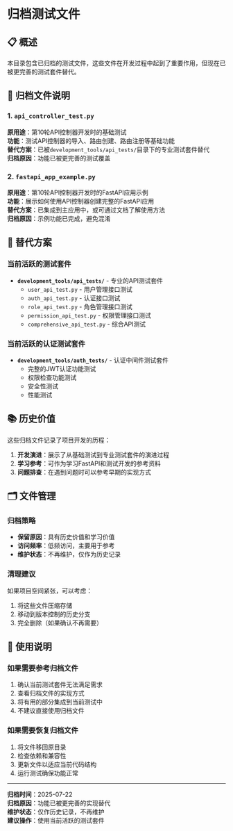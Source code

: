 # 归档测试文件

## 📋 概述

本目录包含已归档的测试文件，这些文件在开发过程中起到了重要作用，但现在已被更完善的测试套件替代。

## 📁 归档文件说明

### 1. `api_controller_test.py`
**原用途**：第10轮API控制器开发时的基础测试  
**功能**：测试API控制器的导入、路由创建、路由注册等基础功能  
**替代方案**：已被`development_tools/api_tests/`目录下的专业测试套件替代  
**归档原因**：功能已被更完善的测试覆盖

### 2. `fastapi_app_example.py`
**原用途**：第10轮API控制器开发时的FastAPI应用示例  
**功能**：展示如何使用API控制器创建完整的FastAPI应用  
**替代方案**：已集成到主应用中，或可通过文档了解使用方法  
**归档原因**：示例功能已完成，避免混淆

## 🔄 替代方案

### 当前活跃的测试套件
- **`development_tools/api_tests/`** - 专业的API测试套件
  - `user_api_test.py` - 用户管理接口测试
  - `auth_api_test.py` - 认证接口测试
  - `role_api_test.py` - 角色管理接口测试
  - `permission_api_test.py` - 权限管理接口测试
  - `comprehensive_api_test.py` - 综合API测试

### 当前活跃的认证测试套件
- **`development_tools/auth_tests/`** - 认证中间件测试套件
  - 完整的JWT认证功能测试
  - 权限检查功能测试
  - 安全性测试
  - 性能测试

## 📚 历史价值

这些归档文件记录了项目开发的历程：

1. **开发演进**：展示了从基础测试到专业测试套件的演进过程
2. **学习参考**：可作为学习FastAPI和测试开发的参考资料
3. **问题排查**：在遇到问题时可以参考早期的实现方式

## 🗂️ 文件管理

### 归档策略
- **保留原因**：具有历史价值和学习价值
- **访问频率**：低频访问，主要用于参考
- **维护状态**：不再维护，仅作为历史记录

### 清理建议
如果项目空间紧张，可以考虑：
1. 将这些文件压缩存储
2. 移动到版本控制的历史分支
3. 完全删除（如果确认不再需要）

## 📝 使用说明

### 如果需要参考归档文件
1. 确认当前测试套件无法满足需求
2. 查看归档文件的实现方式
3. 将有用的部分集成到当前测试中
4. 不建议直接使用归档文件

### 如果需要恢复归档文件
1. 将文件移回原目录
2. 检查依赖和兼容性
3. 更新文件以适应当前代码结构
4. 运行测试确保功能正常

---

**归档时间**：2025-07-22  
**归档原因**：功能已被更完善的实现替代  
**维护状态**：仅作历史记录，不再维护  
**建议操作**：使用当前活跃的测试套件
